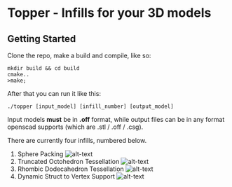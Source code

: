 Topper - Infills for your 3D models
===========================


Getting Started
-------------------
Clone the repo, make a build and compile, like so:

    mkdir build && cd build
    cmake..
    >make;

After that you can run it like this:

    ./topper [input_model] [infill_number] [output_model]

Input models **must**  be in **.off** format, while output files can be in any format openscad supports (which are .stl / .off / .csg).

There are currently four infills, numbered below.

1. Sphere Packing
![alt-text](https://dl.dropboxusercontent.com/u/9795990/hosted_images/Github-Topper-Readme/1.png,"1")
2. Truncated Octohedron Tessellation
![alt-text](https://dl.dropboxusercontent.com/u/9795990/hosted_images/Github-Topper-Readme/1.png,"2")
3. Rhombic Dodecahedron Tessellation
![alt-text](https://dl.dropboxusercontent.com/u/9795990/hosted_images/Github-Topper-Readme/1.png,"3")
4. Dynamic Struct to Vertex Support
![alt-text](https://dl.dropboxusercontent.com/u/9795990/hosted_images/Github-Topper-Readme/1.png,"4")
